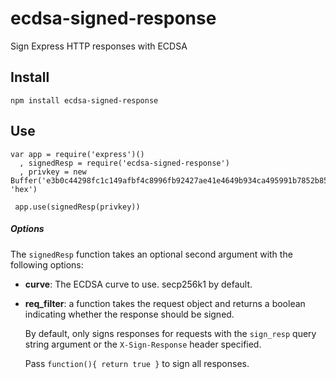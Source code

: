 # ecdsa-signed-response

Sign Express HTTP responses with ECDSA

## Install

    npm install ecdsa-signed-response

## Use

    var app = require('express')()
      , signedResp = require('ecdsa-signed-response')
      , privkey = new Buffer('e3b0c44298fc1c149afbf4c8996fb92427ae41e4649b934ca495991b7852b855', 'hex')
  
     app.use(signedResp(privkey))

##### Options
The `signedResp` function takes an optional second argument with the following options:

- **curve**: The ECDSA curve to use. secp256k1 by default.
- **req_filter**:
  a function takes the request object and
  returns a boolean indicating whether the response should be signed.

  By default, only signs responses for requests with the `sign_resp` query string argument
  or the `X-Sign-Response` header specified.
  
  Pass `function(){ return true }` to sign all responses.
